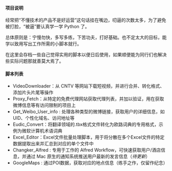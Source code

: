 #### 项目说明

经常把“不懂技术的产品不是好运营”这句话挂在嘴边，叨逼的次数太多，为了避免被打脸，“被逼”要认真学一学 Python 了。

总体原则是：宁慢勿快，多写多练，下苦功夫，打好基础。也不定太大的目标，能学以致用写出工作所需的小脚本就行。

在这里会存档一些自己觉得实用的脚本以便日后使用，如果顺便能为同行们也解决些实际问题那就善莫大焉了。

#### 脚本列表

* VideoDownloader：从 CNTV 等网站下载短视频，并进行合并、转化格式、添加片头片尾等操作
* Proxy_Fetch：从特定的免费代理网站获取代理列表，并加以验证，用在获取微博信息等有访问限制的项目上
* Get_Weibo_User_info : 处理各种类型的微博链接，获取用户的详细信息，如 UID、个性化域名、访问地址等
* Eudic_Convert：将翻译领域的.tbx格式文件转化为欧路词典的专用格式，示例为微软计算机术语词典
* Excel_Editor：Excel文件批量处理脚本，用于将分散在多个Excel文件的特定数据提取出来并汇总到对应的单个文件中
* Changker_Alfred : 专用于工作的 Alfred Workflow，可快速获取用户/酒店信息，并通过 Mac 原生的通知系统推送用户最新的发言信息（*待更新*）
* GoogleMaps : 通过POI数据，获取对应的地点信息（练手之作，仅留作纪念）

